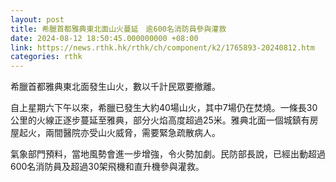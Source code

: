 ```yaml
---
layout: post
title: 希臘首都雅典東北面山火蔓延　逾600名消防員參與灌救
date: 2024-08-12 18:50:45.000000000 +08:00
link: https://news.rthk.hk/rthk/ch/component/k2/1765893-20240812.htm
categories: rthk
---
```


希臘首都雅典東北面發生山火，數以千計民眾要撤離。

自上星期六下午以來，希臘已發生大約40場山火，其中7場仍在焚燒。一條長30公里的火線正逐步蔓延至雅典，部分火焰高度超過25米。雅典北面一個城鎮有房屋起火，兩間醫院亦受山火威脅，需要緊急疏散病人。

氣象部門預料，當地風勢會進一步增強，令火勢加劇。民防部長說，已經出動超過600名消防員及超過30架飛機和直升機參與灌救。
